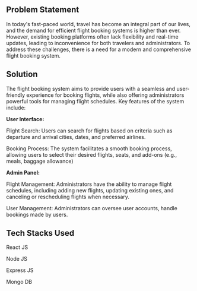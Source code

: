 ## Problem Statement

In today's fast-paced world, travel has become an integral part of our lives, and the demand for efficient flight booking systems is higher than ever. 
However, existing booking platforms often lack flexibility and real-time updates, leading to inconvenience for both travelers and administrators. 
To address these challenges, there is a need for a modern and comprehensive flight booking system.

## Solution

The flight booking system aims to provide users with a seamless and user-friendly experience for booking flights, while also offering administrators powerful tools for managing flight schedules. Key features of the system include:

**User Interface:**

Flight Search: Users can search for flights based on criteria such as departure and arrival cities, dates, and preferred airlines.

Booking Process: The system facilitates a smooth booking process, allowing users to select their desired flights, seats, and add-ons (e.g., meals, baggage allowance)

**Admin Panel:**

Flight Management: Administrators have the ability to manage flight schedules, including adding new flights, updating existing ones, and canceling or rescheduling flights when necessary.

User Management: Administrators can oversee user accounts, handle bookings made by users.

## Tech Stacks Used

React JS

Node JS

Express JS

Mongo DB






